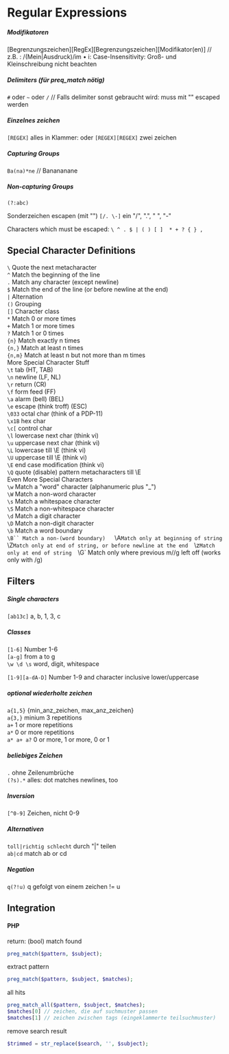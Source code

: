 Regular Expressions
================



##### Modifikatoren

[Begrenzungszeichen][RegEx][Begrenzungszeichen][Modifikator(en)]   // z.B. :  /(Mein|Ausdruck)/im 
• i: Case-Insensitivity: Groß- und Kleinschreibung nicht beachten

##### Delimiters (für preq_match nötig)


`#` oder `~` oder `/`			// Falls delimiter sonst gebraucht wird: muss mit "\" escaped werden


##### Einzelnes zeichen


`[REGEX]` 		alles in Klammer: oder
`[REGEX][REGEX]` 	zwei zeichen


##### Capturing Groups

`Ba(na)*ne`   			// Banananane

##### Non-capturing Groups

`(?:abc)`

Sonderzeichen escapen (mit "\")
`[/. \-]` 	ein "/", ".", " ", "-"

Characters which must be escaped:
```\ ^ . $ | ( ) [ ]  * + ? { } ,  ```

## Special Character Definitions

`\` Quote the next metacharacter  
`^` Match the beginning of the line  
`.` Match any character (except newline)  
`$` Match the end of the line (or before newline at the end)  
`|` Alternation  
`()` Grouping  
`[]` Character class  
`*` Match 0 or more times  
`+` Match 1 or more times  
`?` Match 1 or 0 times  
`{n}` Match exactly n times  
`{n,}` Match at least n times  
`{n,m}` Match at least n but not more than m times  
More Special Character Stuff  
`\t` tab (HT, TAB)  
`\n` newline (LF, NL)  
`\r` return (CR)  
`\f` form feed (FF)  
`\a` alarm (bell) (BEL)  
`\e` escape (think troff) (ESC)  
`\033` octal char (think of a PDP-11)  
`\x1B` hex char  
`\c[` control char  
`\l` lowercase next char (think vi)  
`\u` uppercase next char (think vi)  
`\L` lowercase till \E (think vi)  
`\U` uppercase till \E (think vi)  
`\E` end case modification (think vi)  
`\Q` quote (disable) pattern metacharacters till \E  
Even More Special Characters  
`\w` Match a "word" character (alphanumeric plus "_")  
`\W` Match a non-word character  
`\s` Match a whitespace character  
`\S` Match a non-whitespace character  
`\d` Match a digit character  
`\D` Match a non-digit character    
`\b` Match a word boundary  
`\B`` Match a non-(word boundary)  
`\A` Match only at beginning of string  
`\Z` Match only at end of string, or before newline at the end  
`\z` Match only at end of string  
`\G` Match only where previous m//g left off (works only with /g)  

## Filters

##### Single characters

`[ab13c]`    a, b, 1, 3, c

##### Classes
`[1-6]` 		 Number 1-6   
`[a-g]` 		 from a to g   
`\w \d \s`	     word, digit, whitespace   

`[1-9][a-dA-D]` Number 1-9 and character inclusive lower/uppercase

##### optional wiederholte zeichen
`a{1,5}`		 {min_anz_zeichen, max_anz_zeichen}   
`a{3,}` 		 minium 3 repetitions   
`a+` 			 1 or more repetitions   
`a*`			 0 or more repetitions  
`a* a+ a?`	 0 or more, 1 or more, 0 or 1   

##### beliebiges Zeichen
`.`  				 ohne Zeilenumbrüche   
`(?s).*`  	 alles: dot matches newlines, too  


##### Inversion
`[^0-9]`   Zeichen, nicht 0-9

##### Alternativen

`toll|richtig schlecht`  durch "|" teilen   
`ab|cd`	match ab or cd

##### Negation
`q(?!u)`	q gefolgt von einem zeichen != u



## Integration



#### PHP

return: (bool) match found

```php
preg_match($pattern, $subject);
```

extract pattern

```php
preg_match($pattern, $subject, $matches);
```

all hits

```php
preg_match_all($pattern, $subject, $matches);
$matches[0]	// zeichen, die auf suchmuster passen
$matches[1] // zeichen zwischen tags (eingeklammerte teilsuchmuster)
```

remove search result

```php
$trimmed = str_replace($search, '', $subject);
```

